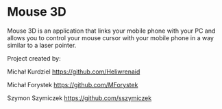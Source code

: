 # Mouse 3D

Mouse 3D is an application that links your mobile phone with your PC and allows you to control your mouse cursor with your mobile phone in a way similar to a laser pointer.

Project created by:

Michał Kurdziel https://github.com/Heliwrenaid

Michał Forystek https://github.com/MForystek

Szymon Szymiczek https://github.com/sszymiczek
